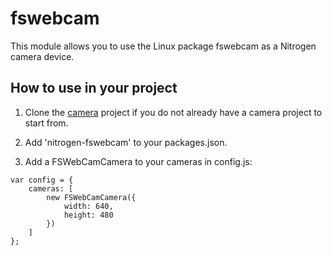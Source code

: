 # fswebcam 

This module allows you to use the Linux package fswebcam as a Nitrogen camera device.

## How to use in your project

1. Clone the [camera](https://github.com/nitrogenjs/camera) project if you do not already have a camera project to start from.

2. Add 'nitrogen-fswebcam' to your packages.json.
3. Add a FSWebCamCamera to your cameras in config.js:

```
var config = {
    cameras: [
        new FSWebCamCamera({
            width: 640,
            height: 480 
        })
    ]
};
```
